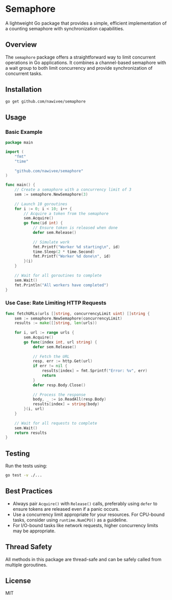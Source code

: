 # Semaphore

A lightweight Go package that provides a simple, efficient implementation of a counting semaphore with synchronization capabilities.

## Overview

The `semaphore` package offers a straightforward way to limit concurrent operations in Go applications. It combines a channel-based semaphore with a wait group to both limit concurrency and provide synchronization of concurrent tasks.

## Installation

```bash
go get github.com/nawivee/semaphore
```

## Usage

### Basic Example

```go
package main

import (
    "fmt"
    "time"
    
    "github.com/nawivee/semaphore"
)

func main() {
    // Create a semaphore with a concurrency limit of 3
    sem := semaphore.NewSemaphore(3)
    
    // Launch 10 goroutines
    for i := 0; i < 10; i++ {
        // Acquire a token from the semaphore
        sem.Acquire()
        go func(id int) {    
            // Ensure token is released when done
            defer sem.Release()
            
            // Simulate work
            fmt.Printf("Worker %d starting\n", id)
            time.Sleep(2 * time.Second)
            fmt.Printf("Worker %d done\n", id)
        }(i)
    }
    
    // Wait for all goroutines to complete
    sem.Wait()
    fmt.Println("All workers have completed")
}
```

### Use Case: Rate Limiting HTTP Requests

```go
func fetchURLs(urls []string, concurrencyLimit uint) []string {
    sem := semaphore.NewSemaphore(concurrencyLimit)
    results := make([]string, len(urls))
    
    for i, url := range urls {
        sem.Acquire()
        go func(index int, url string) {            
            defer sem.Release()
            
            // Fetch the URL
            resp, err := http.Get(url)
            if err != nil {
                results[index] = fmt.Sprintf("Error: %v", err)
                return
            }
            defer resp.Body.Close()
            
            // Process the response
            body, _ := io.ReadAll(resp.Body)
            results[index] = string(body)
        }(i, url)
    }
    
    // Wait for all requests to complete
    sem.Wait()
    return results
}
```

## Testing

Run the tests using:

```bash
go test -v ./...
```

## Best Practices

- Always pair `Acquire()` with `Release()` calls, preferably using `defer` to ensure tokens are released even if a panic occurs.
- Use a concurrency limit appropriate for your resources. For CPU-bound tasks, consider using `runtime.NumCPU()` as a guideline.
- For I/O-bound tasks like network requests, higher concurrency limits may be appropriate.

## Thread Safety

All methods in this package are thread-safe and can be safely called from multiple goroutines.

## License

MIT